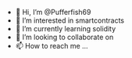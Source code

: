 - 👋 Hi, I’m @Pufferfish69
- 👀 I’m interested in smartcontracts
- 🌱 I’m currently learning solidity
- 💞️ I’m looking to collaborate on 
- 📫 How to reach me ...

<!---
Pufferfish69/Pufferfish69 is a ✨ special ✨ repository because its `README.md` (this file) appears on your GitHub profile.
You can click the Preview link to take a look at your changes.
--->
